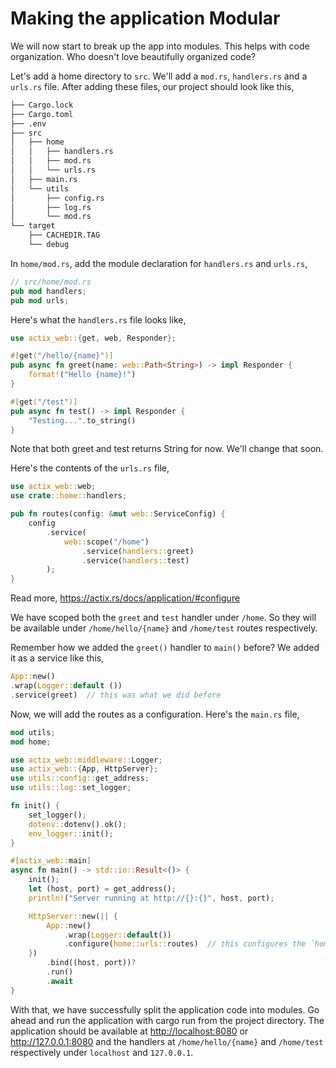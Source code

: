 # Making the application Modular

We will now start to break up the app into modules. This helps with code organization. Who doesn't love beautifully
organized code?

Let's add a home directory to `src`. We'll add a `mod.rs`, `handlers.rs` and a `urls.rs` file. After adding these files,
our project should look like this,

```bash
├── Cargo.lock
├── Cargo.toml
├── .env
├── src
│   ├── home
│   │   ├── handlers.rs
│   │   ├── mod.rs
│   │   └── urls.rs
│   ├── main.rs
│   └── utils
│       ├── config.rs
│       ├── log.rs
│       └── mod.rs
└── target
    ├── CACHEDIR.TAG
    └── debug
```

In `home/mod.rs`, add the module declaration for `handlers.rs` and `urls.rs`,

```rust
// src/home/mod.rs
pub mod handlers;
pub mod urls;
```

Here's what the `handlers.rs` file looks like,

```rust
use actix_web::{get, web, Responder};

#[get("/hello/{name}")]
pub async fn greet(name: web::Path<String>) -> impl Responder {
    format!("Hello {name}!")
}

#[get("/test")]
pub async fn test() -> impl Responder {
    "Testing...".to_string()
}
```

Note that both greet and test returns String for now. We'll change that soon.

Here's the contents of the `urls.rs` file,

```rust
use actix_web::web;
use crate::home::handlers;

pub fn routes(config: &mut web::ServiceConfig) {
    config
        .service(
            web::scope("/home")
                .service(handlers::greet)
                .service(handlers::test)
        );
}
```

Read more, <https://actix.rs/docs/application/#configure>

We have scoped both the `greet` and `test` handler under `/home`. So they will be available under `/home/hello/{name}`
and `/home/test` routes respectively.

Remember how we added the `greet()` handler to `main()` before? We added it as a service like this,

```rust
App::new()
.wrap(Logger::default ())
.service(greet)  // this was what we did before
```

Now, we will add the routes as a configuration. Here's the `main.rs` file,

```rust
mod utils;
mod home;

use actix_web::middleware::Logger;
use actix_web::{App, HttpServer};
use utils::config::get_address;
use utils::log::set_logger;

fn init() {
    set_logger();
    dotenv::dotenv().ok();
    env_logger::init();
}

#[actix_web::main]
async fn main() -> std::io::Result<()> {
    init();
    let (host, port) = get_address();
    println!("Server running at http://{}:{}", host, port);

    HttpServer::new(|| {
        App::new()
            .wrap(Logger::default())
            .configure(home::urls::routes)  // this configures the `home` routes
    })
        .bind((host, port))?
        .run()
        .await
}
```

With that, we have successfully split the application code into modules. Go ahead and run the application with cargo run
from the project directory. The application should be available at <http://localhost:8080> or <http://127.0.0.1:8080>
and the handlers at `/home/hello/{name}` and `/home/test` respectively under `localhost` and `127.0.0.1`.
